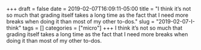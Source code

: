 +++draft = falsedate = 2019-02-07T16:09:11-05:00title = "I think it’s not so much that grading itself takes a long time as the fact that I need more breaks when doing it than most of my other to-dos."slug = "2019-02-07-I-think"tags = []categories = ["micro"]+++I think it’s not so much that grading itself takes a long time as the fact that I need more breaks when doing it than most of my other to-dos.